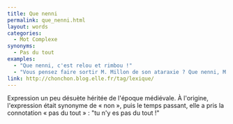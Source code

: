 ```yaml
---
title: Que nenni
permalink: que_nenni.html
layout: words
categories:
  - Mot Complexe
synonyms:
  - Pas du tout
examples:
  - "Que nenni, c'est relou et rimbou !"
  - "Vous pensez faire sortir M. Millon de son ataraxie ? Que nenni, M. Millon dans un état d'alacrité serait une contre-tautologie !"
link: http://chonchon.blog.elle.fr/tag/lexique/
---
```


Expression un peu désuète héritée de l'époque médiévale. À l'origine, l'expression était synonyme de « non », puis le temps passant, elle a pris la connotation « pas du tout » : "tu n'y es pas du tout !"
